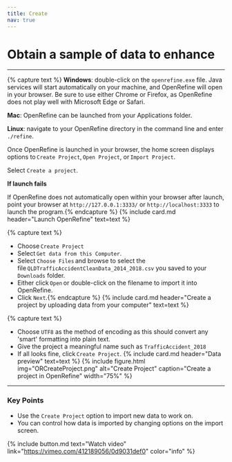```yaml
---
title: Create
nav: true
---
```


# Obtain a sample of data to enhance
----

{% capture text %}
**Windows**: double-click on the `openrefine.exe` file. Java services will start automatically on your machine, and OpenRefine will open in your browser. Be sure to use either Chrome or Firefox, as OpenRefine does not play well with Microsoft Edge or Safari.

**Mac**: OpenRefine can be launched from your Applications folder.

**Linux**: navigate to your OpenRefine directory in the command line and enter `./refine`.

Once OpenRefine is launched in your browser, the home screen displays options to `Create Project`, `Open Project`, or `Import Project`. 

Select `Create a project`.

**If launch fails**

If OpenRefine does not automatically open within your browser after launch, point your browser at `http://127.0.0.1:3333/` or `http://localhost:3333` to launch the program.{% endcapture %}
{% include card.md header="Launch OpenRefine" text=text %}


{% capture text %}
- Choose `Create Project`
- Select `Get data from this Computer`.
- Select `Choose Files` and browse to select the file `QLDTrafficAccidentCleanData_2014_2018.csv` you saved to your `Downloads` folder.
- Either click `Open` or double-click on the filename to import it into OpenRefine.
- Click `Next`.{% endcapture %}
{% include card.md header="Create a project by uploading data from your computer" text=text %}


{% capture text %}
- Choose `UTF8` as the method of encoding as this should convert any 'smart' formatting into plain text.
- Give the project a meaningful name such as `TrafficAccident_2018`
- If all looks fine, click `Create Project`.
{% include card.md header="Data preview" text=text %}
{% include figure.html img="ORCreateProject.png" alt="Create Project" caption="Create a project in OpenRefine" width="75%" %} 

-----

### Key Points

- Use the `Create Project` option to import new data to work on.
- You can control how data is imported by changing options on the import screen.


{% include button.md text="Watch video" link="https://vimeo.com/412189056/0d9031def0" color="info" %}
